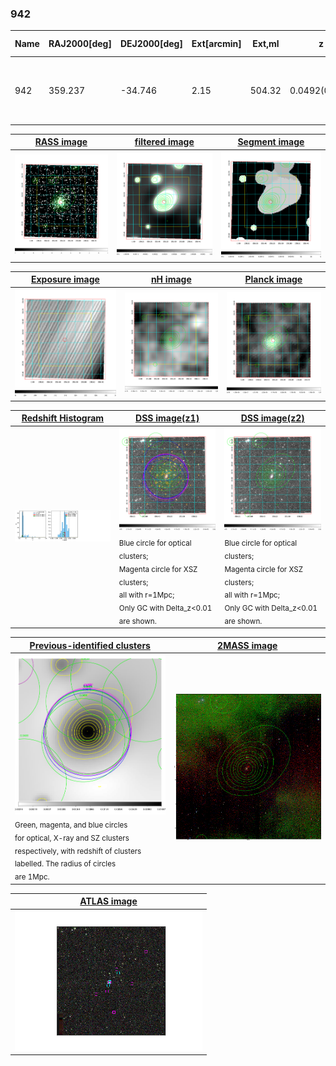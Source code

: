 <div STYLE="page-break-after: always;"></div>

### 942

|Name|RAJ2000[deg]|DEJ2000[deg] |Ext[arcmin]| Ext,ml | z | z_src| C|GC(XSZ,Delta_z<0.01)| GC(OPT,Delta_z<0.01)|GC| R_sig[arcmin] | R500[arcmin] | R500[Mpc]| CRsig[c/s] | CR500[c/s] |L500[1E44 erg/s]|F500[1E-12 erg/s/cm^2]| M500[1E14 Msun]|Tx[keV]|Cnt_sig|Beta|Rc[arcmin]|Comment|Alias|
|---|---|---|---|---|---|------|---|--------|---------|----------|---|---|---|---|---|---|---|---|---|---|---|---|---|---|
|942| 359.237| -34.746| 2.15| 504.32| 0.0492(0.005)| z1, z_xsz| B| MCXC, PSZ2, Tar, XB| A, N, W| A, MCXC, N, PSZ2, Tar, W, XB| 18.281| 18.052| 1.043| 1.677(0.098)| 1.673(0.098)| 1.931(0.056)| 33.763(0.979)| 3.38(0.05)| 4.61(0.04)| 563.1| 0.780(-0.036+0.042)| 4.043(-0.328+0.365)| -| k246|

|[RASS image](../image/942/942_img.pdf)|[filtered image](../image/942/942_fil.pdf)|[Segment image](../image/942/942_seg.pdf)|
|-------------------|--------------------|-------------------|
| <img src="../image/942/942_img.png" width="300">  | <img src="../image/942/942_fil.png" width="300">   | <img src="../image/942/942_seg.png" width="300">  |

|[Exposure image](../image/942/942_mex.pdf)| [nH image](../image/942/942_nh.pdf)| [Planck image](../image/942/942_p.pdf)|
|-------------------|--------------------|-------------------|
|<img src="../image/942/942_mex.png" width="300">   | <img src="../image/942/942_nh.png" width="300">    | <img src="../image/942/942_p.png" width="300"> |

|[Redshift Histogram](../image/942/942_zg.pdf) | [DSS image(z1)](../image/942/942_dss_z1.pdf)      |  [DSS image(z2)](../image/942/942_dss_z2.pdf)    |
|-------------------|--------------------|-------------------|
|<img src="../image/942/942_zg.png" width="300"> |<img src="../image/942/942_dss_z1.png" width="300"> <sub><br>Blue circle for optical clusters; <br>Magenta circle for XSZ clusters; <br>all with r=1Mpc; <br>Only GC with Delta_z<0.01 are shown. </sub>| <img src="../image/942/942_dss_z2.png" width="300"><sub><br>Blue circle for optical clusters; <br>Magenta circle for XSZ clusters; <br>all with r=1Mpc; <br>Only GC with Delta_z<0.01 are shown. </sub> |

|[Previous-identified clusters](../image/942/942_gc.pdf) | [2MASS image](../image/942/942_2mass.pdf)      |
|-------------------|-------------------|
|<img src=../image/942/942_gc.png width="300"> <br><sub>Green, magenta, and blue circles <br>for optical, X-ray and SZ clusters <br>respectively, with redshift of clusters <br>labelled. The radius of circles <br>are 1Mpc.</sub>|<img src="../image/942/942_2mass.png" width="300">  |

|[ATLAS image](../image/942/942_s.pdf)        |
|-------------------|
| <img src="../image/942/942_s.png" width="300">  |

